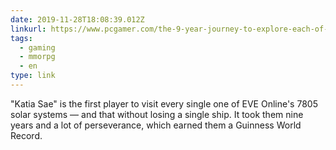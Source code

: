 ```yaml
---
date: 2019-11-28T18:08:39.012Z
linkurl: https://www.pcgamer.com/the-9-year-journey-to-explore-each-of-eve-onlines-7805-solar-systems
tags:
  - gaming
  - mmorpg
  - en
type: link
---
```

"Katia Sae" is the first player to visit every single one of EVE Online's 7805 solar systems — and that without losing a single ship. It took them nine years and a lot of perseverance, which earned them a Guinness World Record.
